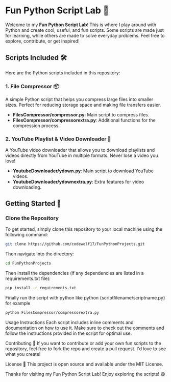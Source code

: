  # Fun Python Script Lab 🎉

Welcome to my **Fun Python Script Lab**! This is where I play around with Python and create cool, useful, and fun scripts. Some scripts are made just for learning, while others are made to solve everyday problems. Feel free to explore, contribute, or get inspired!

## Scripts Included 🛠️

Here are the Python scripts included in this repository:

### 1. **File Compressor** 📦
A simple Python script that helps you compress large files into smaller sizes. Perfect for reducing storage space and making file transfers easier.

- **FilesCompressor/compressor.py**: Main script to compress files.
- **FilesCompressor/compressorextra.py**: Additional functions for the compression process.

### 2. **YouTube Playlist & Video Downloader** 🎥
A YouTube video downloader that allows you to download playlists and videos directly from YouTube in multiple formats. Never lose a video you love!

- **YoutubeDownloader/ydown.py**: Main script to download YouTube videos.
- **YoutubeDownloader/ydownextra.py**: Extra features for video downloading.

## Getting Started 🚀

### Clone the Repository

To get started, simply clone this repository to your local machine using the following command:

```bash
git clone https://github.com/codewolf17/FunPythonProjects.git
```
Then navigate into the directory:
```bash
cd FunPythonProjects
```

Then Install the dependencies (if any dependencies are listed in a requirements.txt file):
```bash
pip install -r requirements.txt
```

Finally run the script with python like python {scriptfilename/scriptname.py} for example
```bash
python FilesCompressor/compressorextra.py
```

Usage Instructions
Each script includes inline comments and documentation on how to use it. Make sure to check out the comments and follow the instructions provided in the script for optimal use.

Contributing 🤝
If you want to contribute or add your own fun scripts to the repository, feel free to fork the repo and create a pull request. I'd love to see what you create!

License 📜
This project is open source and available under the MIT License.

Thanks for visiting my Fun Python Script Lab! Enjoy exploring the scripts! 😄
